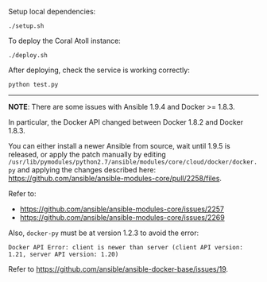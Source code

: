 Setup local dependencies:

    ./setup.sh

To deploy the Coral Atoll instance:

    ./deploy.sh

After deploying, check the service is working correctly:

    python test.py

---

**NOTE**: There are some issues with Ansible 1.9.4 and Docker >= 1.8.3.

In particular, the Docker API changed between Docker 1.8.2 and Docker 1.8.3.

You can either install a newer Ansible from source, wait until 1.9.5 is released,
or apply the patch manually by editing `/usr/lib/pymodules/python2.7/ansible/modules/core/cloud/docker/docker.py`
and applying the changes described here: <https://github.com/ansible/ansible-modules-core/pull/2258/files>.

Refer to:
- <https://github.com/ansible/ansible-modules-core/issues/2257>
- <https://github.com/ansible/ansible-modules-core/issues/2269>

Also, `docker-py` must be at version 1.2.3 to avoid the error:

    Docker API Error: client is newer than server (client API version: 1.21, server API version: 1.20)

Refer to <https://github.com/ansible/ansible-docker-base/issues/19>.